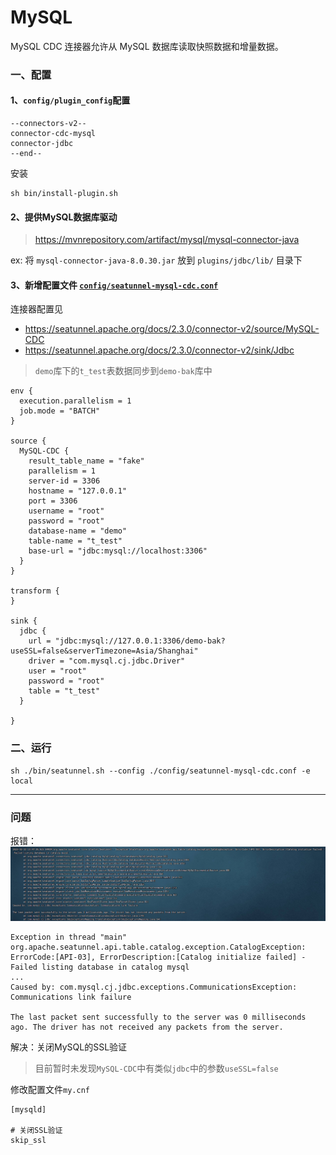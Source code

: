 # MySQL

MySQL CDC 连接器允许从 MySQL 数据库读取快照数据和增量数据。

### 一、配置

#### 1、`config/plugin_config`配置

```
--connectors-v2--
connector-cdc-mysql
connector-jdbc
--end--
```

安装

```shell
sh bin/install-plugin.sh
```

#### 2、提供MySQL数据库驱动

> https://mvnrepository.com/artifact/mysql/mysql-connector-java

ex: 将 `mysql-connector-java-8.0.30.jar` 放到 `plugins/jdbc/lib/` 目录下

#### 3、新增配置文件 [`config/seatunnel-mysql-cdc.conf`](config/seatunnel-mysql-cdc.conf)

连接器配置见

- https://seatunnel.apache.org/docs/2.3.0/connector-v2/source/MySQL-CDC
- https://seatunnel.apache.org/docs/2.3.0/connector-v2/sink/Jdbc

> `demo`库下的`t_test`表数据同步到`demo-bak`库中

```
env {
  execution.parallelism = 1
  job.mode = "BATCH"
}

source {
  MySQL-CDC {
    result_table_name = "fake"
    parallelism = 1
    server-id = 3306
    hostname = "127.0.0.1"
    port = 3306
    username = "root"
    password = "root"
    database-name = "demo"
    table-name = "t_test"
    base-url = "jdbc:mysql://localhost:3306"
  }
}

transform {
}

sink {
  jdbc {
    url = "jdbc:mysql://127.0.0.1:3306/demo-bak?useSSL=false&serverTimezone=Asia/Shanghai"
    driver = "com.mysql.cj.jdbc.Driver"
    user = "root"
    password = "root"
    table = "t_test"
  }

}
```

### 二、运行

```shell
sh ./bin/seatunnel.sh --config ./config/seatunnel-mysql-cdc.conf -e local
```

---

### 问题

报错：
![img.png](images/mysql-cdc-problem.png)

```shell
Exception in thread "main" org.apache.seatunnel.api.table.catalog.exception.CatalogException: ErrorCode:[API-03], ErrorDescription:[Catalog initialize failed] - Failed listing database in catalog mysql
... 
Caused by: com.mysql.cj.jdbc.exceptions.CommunicationsException: Communications link failure

The last packet sent successfully to the server was 0 milliseconds ago. The driver has not received any packets from the server.
```

解决：关闭MySQL的SSL验证

> 目前暂时未发现`MySQL-CDC`中有类似`jdbc`中的参数`useSSL=false`

修改配置文件`my.cnf`

```
[mysqld]

# 关闭SSL验证
skip_ssl
```
